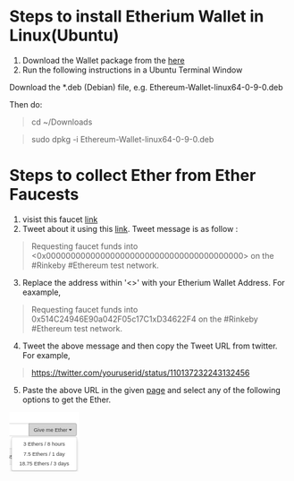 # Steps to install Etherium Wallet in Linux(Ubuntu)

1. Download the Wallet package from the [here](https://github.com/ethereum/mist/releases)
2. Run the following instructions in a Ubuntu Terminal Window

Download the *.deb (Debian) file, e.g. Ethereum-Wallet-linux64-0-9-0.deb

Then do:

> cd ~/Downloads

> sudo dpkg -i Ethereum-Wallet-linux64-0-9-0.deb



# Steps to collect Ether from Ether Faucests

1. visist this faucet [link](https://www.rinkeby.io/#faucet)
2. Tweet about it using this [link](https://twitter.com/intent/tweet?text=Requesting%20faucet%20funds%20into%200x0000000000000000000000000000000000000000%20on%20the%20%23Rinkeby%20%23Ethereum%20test%20network.). Tweet message is as follow : 

> Requesting faucet funds into <0x0000000000000000000000000000000000000000> on the #Rinkeby #Ethereum test network.

3. Replace the address within '<>' with your Etherium Wallet Address. For eaxample,

> Requesting faucet funds into 0x514C24946E90a042F05c17C1xD34622F4 on the #Rinkeby #Ethereum test network.

4. Tweet the above message and then copy the Tweet URL from twitter. For example, 

> https://twitter.com/youruserid/status/110137232243132456

5. Paste the above URL in the given [page](https://www.rinkeby.io/#faucet) and select any of the following options to get the Ether.

![image](options.png)

# 